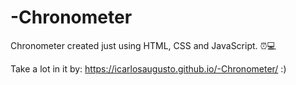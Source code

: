 # -Chronometer
 Chronometer created just using HTML, CSS and JavaScript. ⏰💻
 
 Take a lot in it by: https://icarlosaugusto.github.io/-Chronometer/ :)

